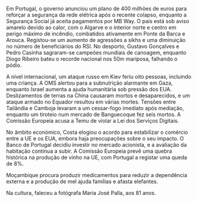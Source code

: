 Em Portugal, o governo anunciou um plano de 400 milhões de euros para reforçar a segurança da rede elétrica após o recente colapso, enquanto a Segurança Social já aceita pagamentos por MB Way. O país está sob aviso amarelo devido ao calor, com o Algarve e o interior norte e centro em perigo máximo de incêndio, combatidos ativamente em Ponte da Barca e Arouca. Registou-se um aumento de agressões a sikhs e uma diminuição no número de beneficiários do RSI. No desporto, Gustavo Gonçalves e Pedro Casinha sagraram-se campeões mundiais de canoagem, enquanto Diogo Ribeiro bateu o recorde nacional nos 50m mariposa, falhando o pódio.

A nível internacional, um ataque russo em Kiev feriu oito pessoas, incluindo uma criança. A OMS alertou para a subnutrição alarmante em Gaza, enquanto Israel aumenta a ajuda humanitária sob pressão dos EUA. Deslizamentos de terras na China causaram mortos e desaparecidos, e um ataque armado no Equador resultou em várias mortes. Tensões entre Tailândia e Camboja levaram a um cessar-fogo imediato após mediação, enquanto um tiroteio num mercado de Banguecoque fez seis mortos. A Comissão Europeia acusa a Temu de violar a Lei dos Serviços Digitais.

No âmbito económico, Costa elogiou o acordo para estabilizar o comércio entre a UE e os EUA, embora haja preocupações sobre o seu impacto. O Banco de Portugal decidiu investir no mercado acionista, e a avaliação da habitação continua a subir. A Comissão Europeia prevê uma quebra histórica na produção de vinho na UE, com Portugal a registar uma queda de 8%.

Moçambique procura produzir medicamentos para reduzir a dependência externa e a produção de mel ajuda famílias e afasta elefantes.

Na cultura, faleceu a fotógrafa Maria José Palla, aos 81 anos.